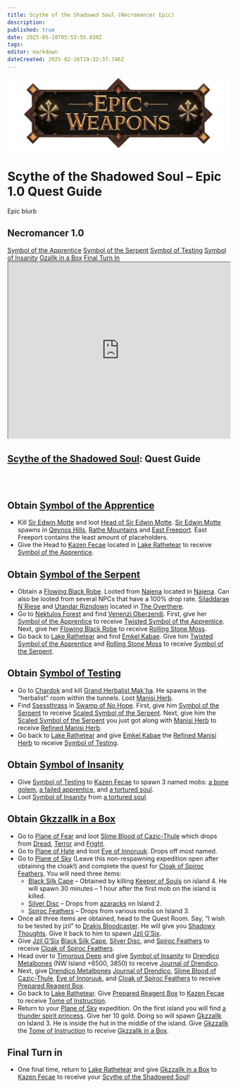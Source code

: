```yaml
---
title: Scythe of the Shadowed Soul (Necromancer Epic)
description: 
published: true
date: 2025-05-18T05:53:55.830Z
tags: 
editor: markdown
dateCreated: 2025-02-26T19:32:37.746Z
---
```


<!-- ───────────── Necromancer Epic 1.0 – Scythe of the Shadowed Soul ───────────── -->
<div class="page-container">

  <!-- Header ------------------------------------------------------- -->
  <div class="hero-card">
    <img src="/epicweapons.webp" alt="Epic Necromancer Weapons Banner" class="hero-img">
    <h1 class="hero-title">Scythe of the Shadowed Soul – Epic 1.0 Quest Guide</h1>
    <p class="hero-sub">Epic blurb</p>
  </div>

  <!-- Original top-level heading kept intact ----------------------- -->
  <h2 id="top" class="quest-card">Necromancer 1.0</h2>

  <!-- Quick-Nav ---------------------------------------------------- -->
  <nav class="toc-nav">
    <a href="#Apprentice">Symbol of the Apprentice</a>
    <a href="#Serpent">Symbol of the Serpent</a>
    <a href="#Testing">Symbol of Testing</a>
    <a href="#Insanity">Symbol of Insanity</a>
    <a href="#Gzallk">Gzallk in a Box</a>
    <a href="#final">Final Turn In</a>
  </nav>

  <!-- Item Preview ------------------------------------------------- -->
  <iframe src="https://eqdb.net/item/detail/2020544" width="100%" height="400"></iframe>






<h2><a href="https://eqdb.net/item/detail/20544">Scythe of the Shadowed Soul</a>: Quest Guide</h2>
<br><br>

  
<!-- ────────── Symbol of the Apprentice ────────── -->
<div class="quest-card" id="Apprentice">
<h2>Obtain <a href="https://eqdb.net/item/detail/20642">Symbol of the Apprentice</a></h2>
<ul>
<li> Kill <a href="https://eqdb.net/npc/detail/10199">Sir Edwin Motte</a> and loot <a href="https://eqdb.net/item/detail/20641">Head of Sir Edwin Motte</a>. <a href="https://eqdb.net/npc/detail/10199">Sir Edwin Motte</a> spawns in <a href="https://eqdb.net/zone/detail/4">Qeynos Hills</a>, <a href="https://eqdb.net/zone/detail/50">Rathe Mountains</a> and <a href="https://eqdb.net/zone/detail/10">East Freeport</a>. East Freeport contains the least amount of placeholders.  </li>
  <li> Give the Head to <a href="https://eqdb.net/npc/detail/51048">Kazen Fecae</a> located in <a href="https://eqdb.net/zone/detail/51">Lake Rathetear</a> to receive <a href="https://eqdb.net/item/detail/20642">Symbol of the Apprentice</a>.

</ul>
</div>  
  
  

<div class="quest-card" id="Serpent">
<h2>Obtain <a href="https://eqdb.net/item/detail/20644">Symbol of the Serpent</a></h2>
<ul>
  <li>
    Obtain a <a href="https://eqdb.net/item/detail/1320">Flowing Black Robe</a>. Looted from <a href="https://eqdb.net/npc/detail/44100">Najena</a> located in <a href="https://eqdb.net/zone/detail/44">Najena</a>. Can also be looted from several NPCs that have a 100% drop rate. <a href="https://eqdb.net/npc/detail/93109">Siladdarae N`Riese</a> and <a href="https://eqdb.net/npc/detail/93112">Utandar Rizndown</a> located in <a href="https://eqdb.net/zone/detail/93">The Overthere</a>. 
  </li>
    <li>
    Go to <a href="https://eqdb.net/zone/detail/25">Nektulos Forest</a> and find <a href="https://eqdb.net/npc/detail/25113">Venenzi Oberzendi</a>. First, give her <a href="https://eqdb.net/item/detail/20642">Symbol of the Apprentice</a> to receive <a href="https://eqdb.net/item/detail/20643">Twisted Symbol of the Apprentice</a>. Next, give her <a href="https://eqdb.net/item/detail/1320">Flowing Black Robe</a> to receive <a href="https://eqdb.net/item/detail/20649">Rolling Stone Moss</a>.
  </li>
    <li>
    Go back to <a href="https://eqdb.net/zone/detail/51">Lake Rathetear</a> and find <a href="https://eqdb.net/npc/detail/51047">Emkel Kabae</a>. Give him <a href="https://eqdb.net/item/detail/20643">Twisted Symbol of the Apprentice</a> and <a href="https://eqdb.net/item/detail/20649">Rolling Stone Moss</a> to receive <a href="https://eqdb.net/item/detail/20644">Symbol of the Serpent</a>.
  </li>
</ul>
</div>

<div class="quest-card" id="Testing">
<h2>Obtain <a href="https://eqdb.net/item/detail/20647">Symbol of Testing</a></h2>
<ul>
  <li>
    Go to <a href="https://eqdb.net/zone/detail/103">Chardok</a> and kill <a href="https://eqdb.net/npc/detail/103139">Grand Herbalist Mak`ha</a>. He spawns in the “herbalist” room within the tunnels. Loot <a href="https://eqdb.net/item/detail/20654">Manisi Herb</a>.
      <li>
    Find <a href="https://eqdb.net/npc/detail/83074">Ssessthrass</a> in <a href="https://eqdb.net/zone/detail/83">Swamp of No Hope</a>. First, give him <a href="https://eqdb.net/item/detail/20644">Symbol of the Serpent</a> to receive <a href="https://eqdb.net/item/detail/20645">Scaled Symbol of the Serpent</a>. Next, give him the <a href="https://eqdb.net/item/detail/20645">Scaled Symbol of the Serpent</a> you just got along with <a href="https://eqdb.net/item/detail/20654">Manisi Herb</a> to receive <a href="https://eqdb.net/item/detail/20650">Refined Manisi Herb</a>.
  </li>
    <li>Go back to <a href="https://eqdb.net/zone/detail/51">Lake Rathetear</a> and give <a href="https://eqdb.net/npc/detail/51047">Emkel Kabae</a> the <a href="https://eqdb.net/item/detail/20650">Refined Manisi Herb</a> to receive <a href="https://eqdb.net/item/detail/20647">Symbol of Testing</a>.
  </li>
</ul>
</div>

<div class="quest-card" id="Insanity">
<h2>Obtain <a href="https://eqdb.net/item/detail/20648">Symbol of Insanity</a></h2>
<ul>
 
  <li>
    Give <a href="https://eqdb.net/item/detail/20647">Symbol of Testing</a> to <a href="https://eqdb.net/npc/detail/51048">Kazen Fecae</a> to spawn 3 named mobs: <a href="https://eqdb.net/npc/detail/51153">a bone golem</a>, <a href="https://eqdb.net/npc/detail/51152">a failed apprentice</a>, and <a href="https://eqdb.net/npc/detail/51144">a tortured soul</a>.
  </li>
  <li>
    Loot <a href="https://eqdb.net/item/detail/20648">Symbol of Insanity</a> from <a href="https://eqdb.net/npc/detail/51144">a tortured soul</a>.
  </li>
</ul>
  </div>
  <div class="quest-card" id="Gzallk">
<h2>Obtain <a href="https://eqdb.net/item/detail/20652">Gkzzallk in a Box</a></h2>
<ul>
   <li>
    Go to <a href="https://eqdb.net/zone/detail/72">Plane of Fear</a> and loot <a href="https://eqdb.net/item/detail/20655">Slime Blood of Cazic-Thule</a> which drops from <a href="https://eqdb.net/npc/detail/72000">Dread</a>, <a href="https://eqdb.net/npc/detail/72002">Terror</a> and <a href="https://eqdb.net/npc/detail/72004">Fright</a>.
  </li>
    <li>
    Go to <a href="https://eqdb.net/zone/detail/186">Plane of Hate</a> and loot <a href="https://eqdb.net/item/detail/20656">Eye of Innoruuk</a>. Drops off most named.  
  </li>
  <li>
    Go to <a href="https://eqdb.net/zone/detail/71">Plane of Sky</a> (Leave this non-respawning expedition open after obtaining the cloak!) and complete the quest for <a href="https://eqdb.net/item/detail/1278">Cloak of Spiroc Feathers</a>. You will need three items:
    <ul>
      <li><a href="https://eqdb.net/item/detail/20783">Black Silk Cape</a> – Obtained by killing <a href="https://eqdb.net/npc/detail/71075">Keeper of Souls</a> on island 4. He will spawn 30 minutes – 1 hour after the first mob on the island is killed. </li>
      <li><a href="https://eqdb.net/item/detail/20938">Silver Disc</a> – Drops from <a href="https://eqdb.net/npc/detail/71031">azaracks</a> on Island 2.</li>
      <li><a href="https://eqdb.net/item/detail/20782">Spiroc Feathers</a> – Drops from various mobs on Island 3.</li>
    </ul>
    
  </li>
  
  <li>
    Once all three items are obtained, head to the Quest Room. Say, “I wish to be tested by jzil” to <a href="https://eqdb.net/npc/detail/71053">Drakis Bloodcaster</a>. He will give you <a href="https://eqdb.net/item/detail/18536">Shadowy Thoughts</a>. Give it back to him to spawn <a href="https://eqdb.net/npc/detail/71074">Jzil G’Six</a>.
  </li>
  <li>
    Give <a href="https://eqdb.net/npc/detail/71074">Jzil G’Six</a> <a href="https://eqdb.net/item/detail/20783">Black Silk Cape</a>, <a href="https://eqdb.net/item/detail/20938">Silver Disc</a>, and <a href="https://eqdb.net/item/detail/20782">Spiroc Feathers</a> to receive <a href="https://eqdb.net/item/detail/1278">Cloak of Spiroc Feathers</a>.
  </li>
    <li>Head over to <a href="https://eqdb.net/zone/detail/96">Timorous Deep</a> and give <a href="https://eqdb.net/item/detail/20648">Symbol of Insanity</a> to <a href="https://eqdb.net/npc/detail/96034">Drendico Metalbones</a> (NW Island +6500, 3850) to receive <a href="https://eqdb.net/item/detail/18086">Journal of Drendico</a>.</li>
  <li>Next, give <a href="https://eqdb.net/npc/detail/96034">Drendico Metalbones</a> <a href="https://eqdb.net/item/detail/18086">Journal of Drendico</a>, <a href="https://eqdb.net/item/detail/20655">Slime Blood of Cazic-Thule</a>, <a href="https://eqdb.net/item/detail/20656">Eye of Innoruuk</a>, and <a href="https://eqdb.net/item/detail/1278">Cloak of Spiroc Feathers</a> to receive <a href="https://eqdb.net/item/detail/20653">Prepared Reagent Box</a>.</li>
    <li>
    Go back to <a href="https://eqdb.net/zone/detail/51">Lake Rathetear</a>. Give <a href="https://eqdb.net/item/detail/20653">Prepared Reagent Box</a> to <a href="https://eqdb.net/npc/detail/51048">Kazen Fecae</a> to receive <a href="https://eqdb.net/item/detail/18087">Tome of Instruction</a>.
  </li>
    <li>
    Return to your <a href="https://eqdb.net/zone/detail/71">Plane of Sky</a> expedition. On the first island you will find <a href="https://eqdb.net/npc/detail/71032">a thunder spirit princess</a>. Give her 10 gold. Doing so will spawn <a href="https://eqdb.net/npc/detail/71073">Gkzzallk</a> on Island 3. He is inside the hut in the middle of the island. Give <a href="https://eqdb.net/npc/detail/71073">Gkzzallk</a> the <a href="https://eqdb.net/item/detail/18087">Tome of Instruction</a> to receive <a href="https://eqdb.net/item/detail/20652">Gkzzallk in a Box</a>.
  </li>
</ul>
  </div>

  <div class="quest-card" id="final">
<h2>Final Turn in</h2>
<ul>

  <li>
    One final time, return to <a href="https://eqdb.net/zone/detail/51">Lake Rathetear</a> and give <a href="https://eqdb.net/item/detail/20652">Gkzzallk in a Box</a> to <a href="https://eqdb.net/npc/detail/51048">Kazen Fecae</a> to receive your <a href="https://eqdb.net/item/detail/2020544">Scythe of the Shadowed Soul</a>!
  </li>
</ul>
  </div>